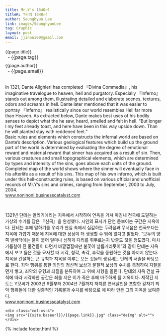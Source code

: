```yaml
---
title: Mr.Y's 1640㎡ 
titleK: Y씨의 1640㎡
author: Seunghyun Lee
link: images/SeunghyunLee
tag: Graphic
layout: post
email: jjinoni00@gmail.com
---	
```


<div class="container">

<div class="deDep">
{{page.title}}<br>
<p style="font-size:15px; margin:0px; padding:0px 0px 0px 8px; margin:0px 0px 8px 0px;">- {{page.tag}}</p>
{{page.author}}<br>
<p style="font-size:15px; margin:0px; padding:0px 0px 0px 8px;">- {{page.email}}</p>
</div>

<br>

<div class="det lato">



In 1321, Dante Alighieri has completed 『Divina Commedia』, his imaginative travelogue to heaven, hell and purgatory. Especially 『Inferno』 stands out among them, illustrating detailed and elaborate scenes, textures, odors and screams in hell. Dante later mentioned that it was easier to portray 『Inferno』 realistically since our world resembles Hell far more than Heaven.  As extracted below, Dante makes best uses of his bodily senses to depict what the he saw, heard, smelled and felt in hell. “But longer I my feet already toast, and here have been in this way upside down. Than he will planted stay with reddened feet.”
<br>
Basic rules and elements which constructs the infernal world are based on Dante’s description. Various geological features which build up the ground part of the world  is determined by evaluating the degree of emotional reward and material reward that sinner has acquired as a result of sin. Then, various creatures and small topographical elements, which are determined by types and intensity of the sins, goes above each units of the ground. Completed map of the world shows where the sinner will eventually face in his afterlife as a result of his sins. This map of his own inferno, which is built under this hell-constructing rules, is based on various official and unofficial records of Mr.Y’s sins and crimes, ranging from September, 2003 to July, 2004.
<br>
www.noninoni.businesscatalyst.com




</div>

<br>

<div class="noto">

1321년 단테는 알리기에리는 지옥에서 시작하여 연옥을 거쳐 마침내 천국에 도달하는 가상의 수기를 담은 『신곡』을 완성했다. 시인의 묘사가 단연 돋보이는 구간은 지옥이다. 단테는 후에 말하기를 우리가 현실 속에서 실감하는 두려움과 무서움은 천국보다는 지옥에 가깝기 때문에 지옥에 대한 상상이 더 생생할 수 밖에 없다고 밝혔다.  “모두의 양쪽 발바닥에는 불이 붙어 얼마나 심하게 다리를 휘두르는지 밧줄도 끊을 정도였다. 마치 기름칠이 된 물건들이 타면서 바깥껍질에만 불꽃이 날름거리듯이”와 같이 단테는 지옥에서 보고 들은 것을 묘사할 때 시각, 청각, 촉각, 후각을 동원하는 것을 아끼지 않는다. 
<br>
지옥을 건설하는 큰 규칙과 지옥을 이루는 모든 것들의 생김새는 단테의 서술을 바탕으로 한다. 죄악 행위를 통한 죄인의 정신적 보상과 물질적 보상의 수치를 측정하여 지질을 먼저 쌓고, 죄악의 유형과 죄질을 분류하여 그 위에 지형을 올린다. 단테의 지옥 건설 규칙에 따라 시각화한 공간은 죄를 지은 이가 죽은 후에 마주하게 될 지옥이다. 제작된 지도는 Y모씨가 2003년 9월부터 2004년 7월까지 저지른 연쇄살인을 포함한 갖자기 죄악 행위들에 대한 실증적인 기록물과 수치를 바탕으로 에 따라 만든 그의 지옥을 보여준다.
<br>
www.noninoni.businesscatalyst.com



</div>

<div class="row" class="imgcolor">
	
	<div class="col-xs-4">
	<img src="{{site.baseurl}}/{{page.link}}.jpg" class="deImg" alt=""></div>
	
</div>

	

</div> 

{% include footer.html %}